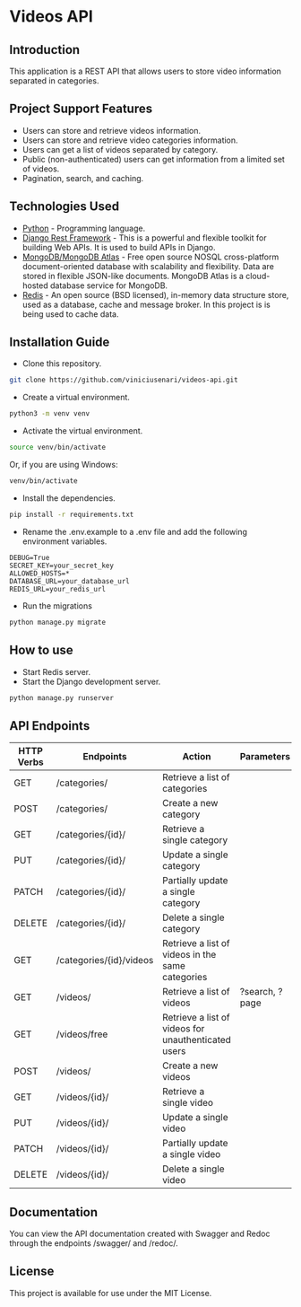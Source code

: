 # Videos API
## Introduction
This application is a REST API that allows users to store video information separated in categories.
## Project Support Features
* Users can store and retrieve videos information.
* Users can store and retrieve video categories information.
* Users can get a list of videos separated by category.
* Public (non-authenticated) users can get information from a limited set of videos.
* Pagination, search, and caching.
## Technologies Used
* [Python](https://www.python.org/) - Programming language.
* [Django Rest Framework](https://www.django-rest-framework.org/) - This is a powerful and flexible toolkit for building Web APIs. It is used to build APIs in Django.
* [MongoDB/MongoDB Atlas](https://www.mongodb.com/) - Free open source NOSQL cross-platform document-oriented database with scalability and flexibility. Data are stored in flexible JSON-like documents. MongoDB Atlas is a cloud-hosted database service for MongoDB.
* [Redis](https://redis.io/) - An open source (BSD licensed), in-memory data structure store, used as a database, cache and message broker. In this project is is being used to cache data.
## Installation Guide
* Clone this repository.
```bash
git clone https://github.com/viniciusenari/videos-api.git
```
* Create a virtual environment.
```bash
python3 -m venv venv
```
* Activate the virtual environment.
```bash
source venv/bin/activate
```
Or, if you are using Windows:
```cmd
venv/bin/activate
```
* Install the dependencies.
```bash
pip install -r requirements.txt
```
* Rename the .env.example to a .env file and add the following environment variables.
```
DEBUG=True
SECRET_KEY=your_secret_key
ALLOWED_HOSTS=*
DATABASE_URL=your_database_url
REDIS_URL=your_redis_url
```
* Run the migrations
```bash
python manage.py migrate
```
## How to use
* Start Redis server.
* Start the Django development server.
```bash
python manage.py runserver
```
## API Endpoints
| HTTP Verbs | Endpoints | Action | Parameters |
| --- | --- | --- | --- |
| GET | /categories/ | Retrieve a list of categories |
| POST | /categories/ | Create a new category |
| GET | /categories/{id}/ | Retrieve a single category |
| PUT | /categories/{id}/ | Update a single category |
| PATCH | /categories/{id}/ | Partially update a single category |
| DELETE | /categories/{id}/ | Delete a single category |
| GET | /categories/{id}/videos | Retrieve a list of videos in the same categories |
| GET | /videos/ | Retrieve a list of videos | ?search, ?page |
| GET | /videos/free | Retrieve a list of videos for unauthenticated users |
| POST | /videos/ | Create a new videos |
| GET | /videos/{id}/ | Retrieve a single video |
| PUT | /videos/{id}/ | Update a single video |
| PATCH | /videos/{id}/ | Partially update a single video |
| DELETE | /videos/{id}/ | Delete a single video |

## Documentation
You can view the API documentation created with Swagger and Redoc through the endpoints /swagger/ and /redoc/.

## License
This project is available for use under the MIT License.
